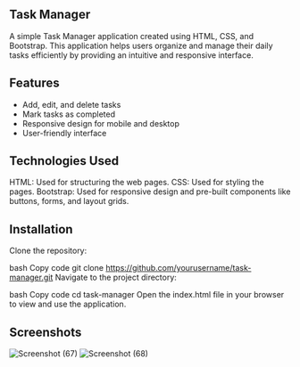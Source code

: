 ## Task Manager

A simple Task Manager application created using HTML, CSS, and Bootstrap. This application helps users organize and manage their daily tasks efficiently by providing an intuitive and responsive interface.

## Features
- Add, edit, and delete tasks
- Mark tasks as completed
- Responsive design for mobile and desktop
- User-friendly interface


## Technologies Used
HTML: Used for structuring the web pages.
CSS: Used for styling the pages.
Bootstrap: Used for responsive design and pre-built components like buttons, forms, and layout grids.

## Installation
Clone the repository:

bash
Copy code
git clone https://github.com/yourusername/task-manager.git
Navigate to the project directory:

bash
Copy code
cd task-manager
Open the index.html file in your browser to view and use the application.

## Screenshots
![Screenshot (67)](https://github.com/user-attachments/assets/a801fb39-1ffc-49f3-8a1c-37730032def8)
![Screenshot (68)](https://github.com/user-attachments/assets/3ec04599-7039-4666-ad4a-048126bf5ee2)
